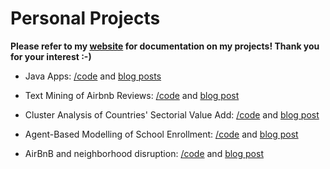 # Personal Projects
**Please refer to my [website](https://jolene-lim.github.io) for documentation on my projects! Thank you for your interest :-)**

* Java Apps: [/code](https://github.com/jolene-lim/personal_projects/tree/master/java_apps/) and [blog posts](https://jolene-lim.github.io/categories.html#Software-Development-ref)

* Text Mining of Airbnb Reviews: [/code](https://github.com/jolene-lim/personal_projects/tree/master/airbnb_text_mining) and [blog post](https://jolene-lim.github.io/natural%20language%20processing/spatial%20analysis/data%20visualization/2019/12/15/airbnb-text-mining.html)

* Cluster Analysis of Countries' Sectorial Value Add: [/code](https://github.com/jolene-lim/personal_projects/tree/master/clustering) and [blog post](https://jolene-lim.github.io/unsupervised%20learning/2019/09/23/cluster_sector.html)  

* Agent-Based Modelling of School Enrollment: [/code](https://github.com/jolene-lim/personal_projects/tree/master/abm) and [blog post](https://jolene-lim.github.io/agent-based%20modelling/2019/08/23/abm.html)  

* AirBnB and neighborhood disruption: [/code](https://github.com/jolene-lim/personal_projects/tree/master/airbnb_spatial_analysis) and [blog post](https://github.com/jolene-lim/personal_projects/tree/master/airbnb_spatial_analysis)  
